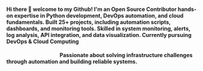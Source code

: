 ####          Hi there 👋  welcome to my Github! I'm an Open Source Contributor hands-on expertise in Python development, DevOps automation, and cloud fundamentals. Built 25+ projects, including automation scripts, dashboards,                                 and monitoring tools. Skilled in system monitoring, alerts, log analysis, API integration, and data visualization. Currently pursuing DevOps & Cloud Computing
####                                           Passionate about solving infrastructure challenges through automation and building reliable systems.

                  


<!--
**RShub1105/RShub1105** is a ✨ _special_ ✨ repository because its `README.md` (this file) appears on your GitHub profile.

Here are some ideas to get you started:

- 🔭 I’m currently working on ...
- 🌱 I’m currently learning ...
- 👯 I’m looking to collaborate on ...
- 🤔 I’m looking for help with ...
- 💬 Ask me about ...
- 📫 How to reach me: ...
- 😄 Pronouns: ...
- ⚡ Fun fact: ...
-->
